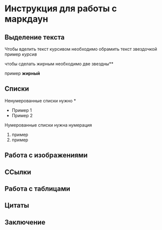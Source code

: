 # Инструкция для работы с маркдаун

## Выделение текста
 
 Чтобы вделить текст курсивом необходимо обрамить текст звездочкой
 пример *курсив*

 чтобы сделать жирным необходимо две звездны**
 
 пример **жирный**
## Списки

Ненумерованные списки нужно * 

* Пример 1
* Пример 2 

Нумерованные списки нужна нумерация
 
1. пример
2. пример 

## Работа с изображениями

## ССылки

## Работа с таблицами

## Цитаты

## Заключение
